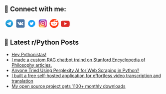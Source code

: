 ## 🔎 Connect with me:
[<img src="https://github.com/bullbesh/bullbesh/blob/main/images/Telegram.png" width="32" height="32" />](https://t.me/bullbesh)
[<img src="https://github.com/bullbesh/bullbesh/blob/main/images/VK.png" width="32" height="32" />](https://vk.com/bullbesh)
[<img src="https://github.com/bullbesh/bullbesh/blob/main/images/Twitter.png" width="32" height="32" />](https://twitter.com/bullbesh1)
[<img src="https://github.com/bullbesh/bullbesh/blob/main/images/Instagram.png" width="32" height="32" />](https://www.instagram.com/bullbesh)
[<img src="https://github.com/bullbesh/bullbesh/blob/main/images/Reddit.png" width="32" height="32" />](https://www.reddit.com/user/bullbesh)
[<img src="https://github.com/bullbesh/bullbesh/blob/main/images/YouTube.png" width="32" height="32" />](https://www.youtube.com/channel/UCtfjRs6uzgq5mfm8S06WTcg)

## 📕 Latest r/Python Posts
<!-- BLOG-POST-LIST:START -->
- [Hey Pythonistas!](https://www.reddit.com/r/Python/comments/1ledq2m/hey_pythonistas/)
- [I made a custom RAG chatbot traind on Stanford Encyclopedia of Philosophy articles.](https://www.reddit.com/r/Python/comments/1lecbux/i_made_a_custom_rag_chatbot_traind_on_stanford/)
- [Anyone Tried Using Perplexity AI for Web Scraping in Python?](https://www.reddit.com/r/Python/comments/1lebv93/anyone_tried_using_perplexity_ai_for_web_scraping/)
- [I built a free self-hosted application for effortless video transcription and translation](https://www.reddit.com/r/Python/comments/1lebqvx/i_built_a_free_selfhosted_application_for/)
- [My open source project gets 1100+ monthly downloads](https://www.reddit.com/r/Python/comments/1leazx1/my_open_source_project_gets_1100_monthly_downloads/)
<!-- BLOG-POST-LIST:END -->
